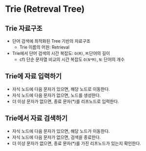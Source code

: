# Trie (Retreval Tree)

## Trie 자료구조

- 단어 검색에 최적화된 Tree 기반의 자료구조
    + Trie 이름의 어원: Retrieval
- Trie에서 단어 검색의 시간 복잡도: `O(M)`, `M`:단어의 길이
    + cf) 단순 문자열 비교의 시간 복잡도 `O(N*M)`, `N`: 단어의 개수

## Trie에 자료 입력하기

- 자식 노드에 다음 문자가 있으면, 해당 노드로 이동한다.
- 자식 노드에 다음 문자가 없으면, 노드를 생성한다.
- 더 이상 문자가 없으면, 종료 문자(*)를 리프노드로 입력한다.

## Trie에서 자료 검색하기

- 자식 노드에 다음 문자가 있으면, 해당 노드가 이동한다.
- 자식 노드에 다음 문자가 없으면, 검색을 종료한다.
- 더 이상 문자가 없으면, 종료 문자(*)를 가진 리프노드가 있는지 확인한다.